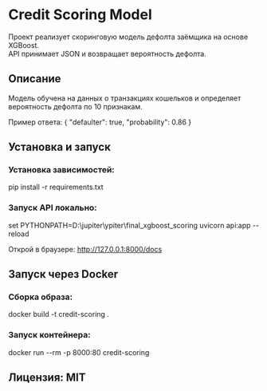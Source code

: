 # Credit Scoring Model

Проект реализует скоринговую модель дефолта заёмщика на основе XGBoost.  
API принимает JSON и возвращает вероятность дефолта.

## Описание

Модель обучена на данных о транзакциях кошельков и определяет вероятность дефолта по 10 признакам.

Пример ответа:
{
  "defaulter": true,
  "probability": 0.86
}

## Установка и запуск

### Установка зависимостей:
pip install -r requirements.txt

### Запуск API локально:
set PYTHONPATH=D:\jupiter\ypiter\final_xgboost_scoring
uvicorn api:app --reload

Открой в браузере:
http://127.0.0.1:8000/docs

## Запуск через Docker

### Сборка образа:
docker build -t credit-scoring .

### Запуск контейнера:
docker run --rm -p 8000:80 credit-scoring

## Лицензия: MIT